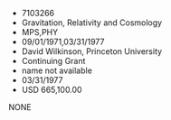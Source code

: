 * 7103266
* Gravitation, Relativity and Cosmology
* MPS,PHY
* 09/01/1971,03/31/1977
* David Wilkinson, Princeton University
* Continuing Grant
*   name not available
* 03/31/1977
* USD 665,100.00

NONE